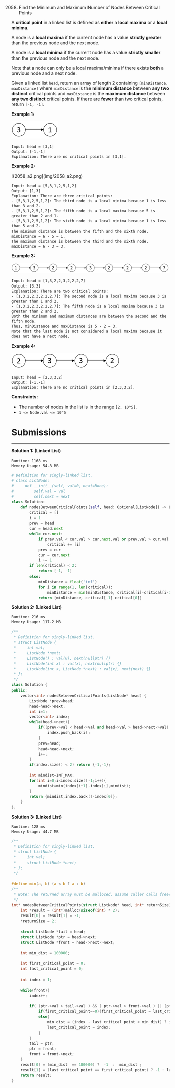 2058. Find the Minimum and Maximum Number of Nodes Between Critical Points

A **critical point** in a linked list is defined as **either** a **local maxima** or a **local minima**.

A node is a **local maxima** if the current node has a value **strictly greater** than the previous node and the next node.

A node is a **local minima** if the current node has a value **strictly smaller** than the previous node and the next node.

Note that a node can only be a local maxima/minima if there exists **both** a previous node and a next node.

Given a linked list `head`, return an array of length 2 containing `[minDistance, maxDistance]` where `minDistance` is the **minimum distance** between **any two distinct** critical points and `maxDistance` is the **maximum distance** between **any two distinct** critical points. If there are **fewer** than two critical points, return `[-1, -1]`.

 

**Example 1:**

![2058_a1.png](img/2058_a1.png)
```
Input: head = [3,1]
Output: [-1,-1]
Explanation: There are no critical points in [3,1].
```

**Example 2:**

!{2058_a2.png](img/2058_a2.png)
```
Input: head = [5,3,1,2,5,1,2]
Output: [1,3]
Explanation: There are three critical points:
- [5,3,1,2,5,1,2]: The third node is a local minima because 1 is less than 3 and 2.
- [5,3,1,2,5,1,2]: The fifth node is a local maxima because 5 is greater than 2 and 1.
- [5,3,1,2,5,1,2]: The sixth node is a local minima because 1 is less than 5 and 2.
The minimum distance is between the fifth and the sixth node. minDistance = 6 - 5 = 1.
The maximum distance is between the third and the sixth node. maxDistance = 6 - 3 = 3.
```

**Example 3:**

![2058_a5.png](img/2058_a5.png)
```
Input: head = [1,3,2,2,3,2,2,2,7]
Output: [3,3]
Explanation: There are two critical points:
- [1,3,2,2,3,2,2,2,7]: The second node is a local maxima because 3 is greater than 1 and 2.
- [1,3,2,2,3,2,2,2,7]: The fifth node is a local maxima because 3 is greater than 2 and 2.
Both the minimum and maximum distances are between the second and the fifth node.
Thus, minDistance and maxDistance is 5 - 2 = 3.
Note that the last node is not considered a local maxima because it does not have a next node.
```

**Example 4:**

![2058_a4.png](img/2058_a4.png)
```
Input: head = [2,3,3,2]
Output: [-1,-1]
Explanation: There are no critical points in [2,3,3,2].
```

**Constraints:**

* The number of nodes in the list is in the range `[2, 10^5]`.
* `1 <= Node.val <= 10^5`

# Submissions
---
**Solution 1: (Linked List)**
```
Runtime: 1168 ms
Memory Usage: 54.8 MB
```
```python
# Definition for singly-linked list.
# class ListNode:
#     def __init__(self, val=0, next=None):
#         self.val = val
#         self.next = next
class Solution:
    def nodesBetweenCriticalPoints(self, head: Optional[ListNode]) -> List[int]:
        critical = []
        i = 1
        prev = head
        cur = head.next
        while cur.next:
            if prev.val < cur.val > cur.next.val or prev.val > cur.val < cur.next.val:
                critical += [i] 
            prev = cur
            cur = cur.next
            i += 1
        if len(critical) < 2:
            return [-1, -1]
        else:
            minDistance = float('inf')
            for i in range(1, len(critical)):
                minDistance = min(minDistance, critical[i]-critical[i-1])
            return [minDistance, critical[-1]-critical[0]]
```

**Solution 2: (Linked List)**
```
Runtime: 216 ms
Memory Usage: 117.2 MB
```
```c++
/**
 * Definition for singly-linked list.
 * struct ListNode {
 *     int val;
 *     ListNode *next;
 *     ListNode() : val(0), next(nullptr) {}
 *     ListNode(int x) : val(x), next(nullptr) {}
 *     ListNode(int x, ListNode *next) : val(x), next(next) {}
 * };
 */
class Solution {
public:
    vector<int> nodesBetweenCriticalPoints(ListNode* head) {
        ListNode *prev=head;
        head=head->next;
        int i=1;
        vector<int> index;
        while(head->next){
            if((prev->val < head->val and head->val > head->next->val) ||( prev->val > head->val and head->val < head->next->val)){
                index.push_back(i);
            }
            prev=head;
            head=head->next;
            i++;
        }
        if(index.size() < 2) return {-1,-1};
        
        int mindist=INT_MAX;
        for(int i=0;i<index.size()-1;i++){
            mindist=min(index[i+1]-index[i],mindist);
        }
        return {mindist,index.back()-index[0]};
    }
};
```

**Solution 3: (Linked List)**
```
Runtime: 128 ms
Memory Usage: 44.7 MB
```
```c
/**
 * Definition for singly-linked list.
 * struct ListNode {
 *     int val;
 *     struct ListNode *next;
 * };
 */

#define min(a, b) (a < b ? a : b)
/**
 * Note: The returned array must be malloced, assume caller calls free().
 */
int* nodesBetweenCriticalPoints(struct ListNode* head, int* returnSize){
    int *result = (int*)malloc(sizeof(int) * 2);
    result[0] = result[1] = -1;
    *returnSize = 2;
    
    struct ListNode *tail = head;
    struct ListNode *ptr = head->next;
    struct ListNode *front = head->next->next;
    
    int min_dist = 100000;
    
    int first_critical_point = 0;
    int last_critical_point = 0;
    
    int index = 1;
    
    while(front){
        index++;  
		
        if( (ptr->val > tail->val ) && ( ptr->val > front->val ) || (ptr->val <tail->val) && (ptr->val < front->val) ){ 
            if(first_critical_point==0){first_critical_point = last_critical_point = index;}
            else{
                min_dist = (index - last_critical_point < min_dist) ? index - last_critical_point : min_dist;
                last_critical_point = index;
            }
        }   
        tail = ptr;
        ptr = front;
        front = front->next;   
    }
    result[0] = (min_dist  == 100000) ?  -1  :  min_dist ;
    result[1] = (last_critical_point == first_critical_point) ? -1 : last_critical_point-first_critical_point ;
    return result;
}
```
